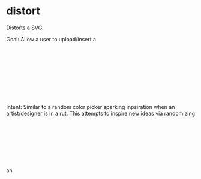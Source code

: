 # distort
Distorts a SVG.

Goal:
Allow a user to upload/insert a <svg>. Then allow that user to randomize a defined amount of the cooridinates of that <svg>'s <path>.

Intent:
Similar to a random color picker sparking inpsiration when an artist/designer is in a rut. This attempts to inspire new ideas via randomizing an <svg>.
